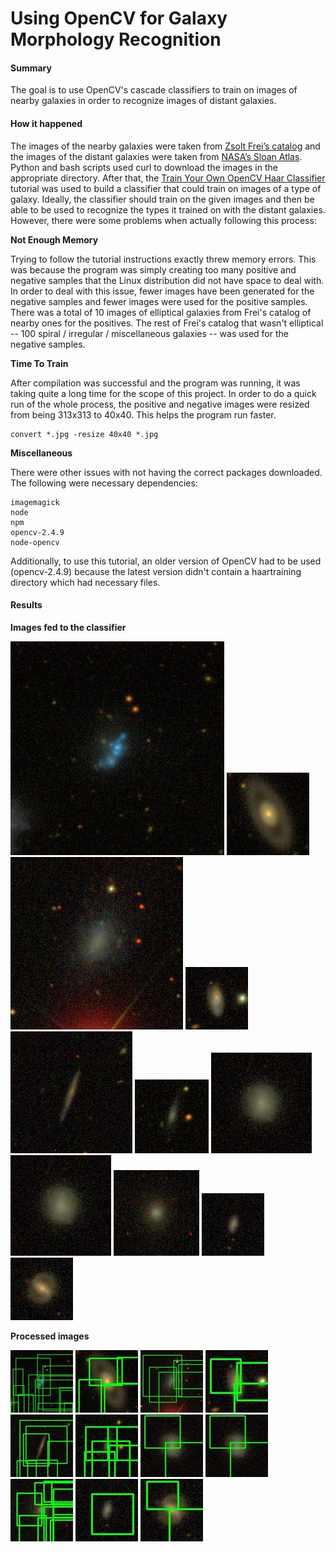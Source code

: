 # Using OpenCV for Galaxy Morphology Recognition 

#### Summary
The goal is to use OpenCV's cascade classifiers to train on images of nearby galaxies in order to  recognize images of distant galaxies. 

#### How it happened
The images of the nearby galaxies were taken from [Zsolt Frei’s catalog](http://www.zsolt-frei.net/catalog.htm) and the images of the distant galaxies were taken from [NASA’s Sloan Atlas](http://www.nsatlas.org/). Python and bash scripts used curl to download the images in the appropriate directory. After that, the [Train Your Own OpenCV Haar Classifier](http://coding-robin.de/2013/07/22/train-your-own-opencv-haar-classifier.html) tutorial was used to build a classifier that could train on images of a type of galaxy. Ideally, the classifier should train on the given images and then be able to be used to recognize the types it trained on with the distant galaxies. However, there were some problems when actually following this process:

**Not Enough Memory**

Trying to follow the tutorial instructions exactly threw memory errors. This was because the program was simply creating too many positive and negative samples that the Linux distribution did not have space to deal with. In order to deal with this issue, fewer images have been generated for the negative samples and fewer images were used for the positive samples. There was a total of 10 images of elliptical galaxies from Frei's catalog of nearby ones for the positives. The rest of Frei's catalog that wasn't elliptical -- 100 spiral / irregular / miscellaneous galaxies -- was used for the negative samples. 


**Time To Train**

After compilation was successful and the program was running, it was taking quite a long time for the scope of this project. In order to do a quick run of the whole process, the positive and negative images were resized from being 313x313 to 40x40. This helps the program run faster. 

```shell
convert *.jpg -resize 40x40 *.jpg 
```
**Miscellaneous**

There were other issues with not having the correct packages downloaded. The following were necessary dependencies:
```
imagemagick
node
npm
opencv-2.4.9
node-opencv
``` 

Additionally, to use this tutorial, an older version of OpenCV had to be used (opencv-2.4.9) because the latest version didn't contain a haartraining directory which had necessary files. 

#### Results

**Images fed to the classifier**

![](/classifier/J094401.87-003832.1-irg.cutout.jpg)
![](/classifier/J094651.40-010228.5-irg.cutout.jpg)
![](/classifier/J094446.23-004118.2-irg.cutout.jpg)
![](/classifier/J094700.41-002430.2-irg.cutout.jpg)
![](/classifier/J094622.67-000759.3-irg.cutout.jpg)
![](/classifier/J094725.62-001626.6-irg.cutout.jpg)
![](/classifier/J094628.56-002603.4-irg.cutout.jpg)
![](/classifier/J094628.56-002603.4-irg.cutout.jpg)
![](/classifier/J094842.33-002114.4-irg.cutout.jpg)
![](/classifier/J094631.60-005917.7-irg.cutout.jpg)
![](/classifier/J094919.08+000144.0-irg.cutout.jpg)

**Processed images**

![](/classifier/J094401.87-003832.1-irg.cutoutprocessed.jpg)
![](/classifier/J094651.40-010228.5-irg.cutoutprocessed.jpg)
![](/classifier/J094446.23-004118.2-irg.cutoutprocessed.jpg)
![](/classifier/J094700.41-002430.2-irg.cutoutprocessed.jpg)
![](/classifier/J094622.67-000759.3-irg.cutoutprocessed.jpg)
![](/classifier/J094725.62-001626.6-irg.cutoutprocessed.jpg)
![](/classifier/J094628.56-002603.4-irg.cutoutprocessed.jpg)
![](/classifier/J094628.56-002603.4-irg.cutoutprocessed.jpg)
![](/classifier/J094842.33-002114.4-irg.cutoutprocessed.jpg)
![](/classifier/J094631.60-005917.7-irg.cutoutprocessed.jpg)
![](/classifier/J094919.08+000144.0-irg.cutoutprocessed.jpg)
